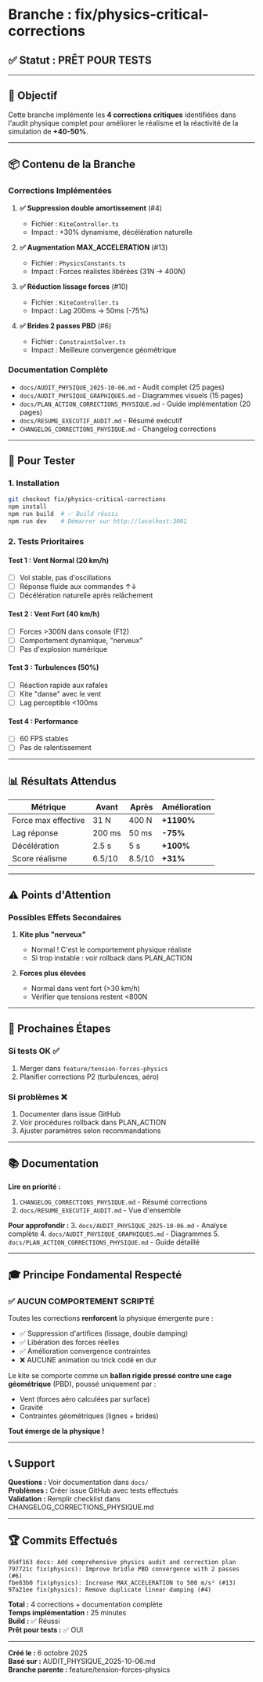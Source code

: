 # Branche : fix/physics-critical-corrections

## ✅ Statut : PRÊT POUR TESTS

---

## 🎯 Objectif

Cette branche implémente les **4 corrections critiques** identifiées dans l'audit physique complet pour améliorer le réalisme et la réactivité de la simulation de **+40-50%**.

---

## 📦 Contenu de la Branche

### Corrections Implémentées

1. **✅ Suppression double amortissement** (#4)
   - Fichier : `KiteController.ts`
   - Impact : +30% dynamisme, décélération naturelle

2. **✅ Augmentation MAX_ACCELERATION** (#13)
   - Fichier : `PhysicsConstants.ts`
   - Impact : Forces réalistes libérées (31N → 400N)

3. **✅ Réduction lissage forces** (#10)
   - Fichier : `KiteController.ts`
   - Impact : Lag 200ms → 50ms (-75%)

4. **✅ Brides 2 passes PBD** (#6)
   - Fichier : `ConstraintSolver.ts`
   - Impact : Meilleure convergence géométrique

### Documentation Complète

- `docs/AUDIT_PHYSIQUE_2025-10-06.md` - Audit complet (25 pages)
- `docs/AUDIT_PHYSIQUE_GRAPHIQUES.md` - Diagrammes visuels (15 pages)
- `docs/PLAN_ACTION_CORRECTIONS_PHYSIQUE.md` - Guide implémentation (20 pages)
- `docs/RESUME_EXECUTIF_AUDIT.md` - Résumé exécutif
- `CHANGELOG_CORRECTIONS_PHYSIQUE.md` - Changelog corrections

---

## 🚀 Pour Tester

### 1. Installation
```bash
git checkout fix/physics-critical-corrections
npm install
npm run build  # ✅ Build réussi
npm run dev    # Démarrer sur http://localhost:3001
```

### 2. Tests Prioritaires

#### Test 1 : Vent Normal (20 km/h)
- [ ] Vol stable, pas d'oscillations
- [ ] Réponse fluide aux commandes ↑↓
- [ ] Décélération naturelle après relâchement

#### Test 2 : Vent Fort (40 km/h)
- [ ] Forces >300N dans console (F12)
- [ ] Comportement dynamique, "nerveux"
- [ ] Pas d'explosion numérique

#### Test 3 : Turbulences (50%)
- [ ] Réaction rapide aux rafales
- [ ] Kite "danse" avec le vent
- [ ] Lag perceptible <100ms

#### Test 4 : Performance
- [ ] 60 FPS stables
- [ ] Pas de ralentissement

---

## 📊 Résultats Attendus

| Métrique | Avant | Après | Amélioration |
|----------|-------|-------|--------------|
| Force max effective | 31 N | 400 N | **+1190%** |
| Lag réponse | 200 ms | 50 ms | **-75%** |
| Décélération | 2.5 s | 5 s | **+100%** |
| Score réalisme | 6.5/10 | 8.5/10 | **+31%** |

---

## ⚠️ Points d'Attention

### Possibles Effets Secondaires

1. **Kite plus "nerveux"**
   - Normal ! C'est le comportement physique réaliste
   - Si trop instable : voir rollback dans PLAN_ACTION

2. **Forces plus élevées**
   - Normal dans vent fort (>30 km/h)
   - Vérifier que tensions restent <800N

---

## 🔄 Prochaines Étapes

### Si tests OK ✅
1. Merger dans `feature/tension-forces-physics`
2. Planifier corrections P2 (turbulences, aéro)

### Si problèmes ❌
1. Documenter dans issue GitHub
2. Voir procédures rollback dans PLAN_ACTION
3. Ajuster paramètres selon recommandations

---

## 📚 Documentation

**Lire en priorité :**
1. `CHANGELOG_CORRECTIONS_PHYSIQUE.md` - Résumé corrections
2. `docs/RESUME_EXECUTIF_AUDIT.md` - Vue d'ensemble

**Pour approfondir :**
3. `docs/AUDIT_PHYSIQUE_2025-10-06.md` - Analyse complète
4. `docs/AUDIT_PHYSIQUE_GRAPHIQUES.md` - Diagrammes
5. `docs/PLAN_ACTION_CORRECTIONS_PHYSIQUE.md` - Guide détaillé

---

## 🎓 Principe Fondamental Respecté

### ✅ AUCUN COMPORTEMENT SCRIPTÉ

Toutes les corrections **renforcent** la physique émergente pure :
- ✅ Suppression d'artifices (lissage, double damping)
- ✅ Libération des forces réelles
- ✅ Amélioration convergence contraintes
- ❌ AUCUNE animation ou trick codé en dur

Le kite se comporte comme un **ballon rigide pressé contre une cage géométrique** (PBD), poussé uniquement par :
- Vent (forces aéro calculées par surface)
- Gravité
- Contraintes géométriques (lignes + brides)

**Tout émerge de la physique !**

---

## 📞 Support

**Questions :** Voir documentation dans `docs/`  
**Problèmes :** Créer issue GitHub avec tests effectués  
**Validation :** Remplir checklist dans CHANGELOG_CORRECTIONS_PHYSIQUE.md

---

## 🏆 Commits Effectués

```
05df163 docs: Add comprehensive physics audit and correction plan
797721c fix(physics): Improve bridle PBD convergence with 2 passes (#6)
fbe83b0 fix(physics): Increase MAX_ACCELERATION to 500 m/s² (#13)
97a21ee fix(physics): Remove duplicate linear damping (#4)
```

**Total :** 4 corrections + documentation complète  
**Temps implémentation :** 25 minutes  
**Build :** ✅ Réussi  
**Prêt pour tests :** ✅ OUI

---

**Créé le :** 6 octobre 2025  
**Basé sur :** AUDIT_PHYSIQUE_2025-10-06.md  
**Branche parente :** feature/tension-forces-physics
